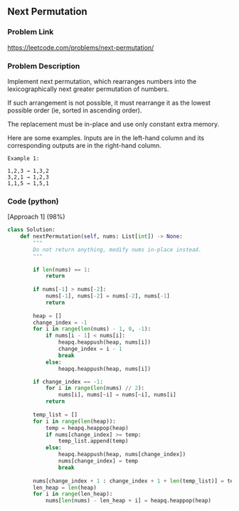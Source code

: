 ## Next Permutation

### Problem Link

https://leetcode.com/problems/next-permutation/

### Problem Description 

Implement next permutation, which rearranges numbers into the lexicographically next greater permutation of numbers.

If such arrangement is not possible, it must rearrange it as the lowest possible order (ie, sorted in ascending order).

The replacement must be in-place and use only constant extra memory.

Here are some examples. Inputs are in the left-hand column and its corresponding outputs are in the right-hand column.

```
Example 1:

1,2,3 → 1,3,2
3,2,1 → 1,2,3
1,1,5 → 1,5,1

```

### Code (python)

[Approach 1] (98%)

```python
class Solution:
    def nextPermutation(self, nums: List[int]) -> None:
        """
        Do not return anything, modify nums in-place instead.
        """
        
        if len(nums) == 1:
            return 
        
        if nums[-1] > nums[-2]:
            nums[-1], nums[-2] = nums[-2], nums[-1]
            return 
        
        heap = []
        change_index = -1
        for i in range(len(nums) - 1, 0, -1):
            if nums[i - 1] < nums[i]:
                heapq.heappush(heap, nums[i])
                change_index = i - 1
                break
            else:
                heapq.heappush(heap, nums[i])

        if change_index == -1:
        	for i in range(len(nums) // 2):
        		nums[i], nums[~i] = nums[~i], nums[i]
        	return 
                
        temp_list = []
        for i in range(len(heap)):
            temp = heapq.heappop(heap)
            if nums[change_index] >= temp:
                temp_list.append(temp)
            else:
                heapq.heappush(heap, nums[change_index])
                nums[change_index] = temp
                break
        
        nums[change_index + 1 : change_index + 1 + len(temp_list)] = temp_list[:]
        len_heap = len(heap)
        for i in range(len_heap):
            nums[len(nums) - len_heap + i] = heapq.heappop(heap)
```